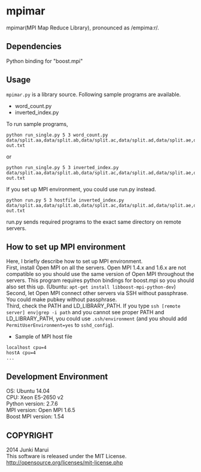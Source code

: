 mpimar
======
mpimar(MPI Map Reduce Library), pronounced as /empima:r/.

Dependencies
------
Python binding for "boost.mpi"

Usage
------
`mpimar.py` is a library source. Following sample programs are available.
* word_count.py
* inverted_index.py

To run sample programs,  
```
python run_single.py 5 3 word_count.py data/split.aa,data/split.ab,data/split.ac,data/split.ad,data/split.ae,data/split.af,data/split.ag,data/split.ah,data/split.ai,data/split.aj out.txt
```
or
```
python run_single.py 5 3 inverted_index.py data/split.aa,data/split.ab,data/split.ac,data/split.ad,data/split.ae,data/split.af,data/split.ag,data/split.ah,data/split.ai,data/split.aj out.txt
```  
If you set up MPI environment, you could use run.py instead.
```
python run.py 5 3 hostfile inverted_index.py data/split.aa,data/split.ab,data/split.ac,data/split.ad,data/split.ae,data/split.af,data/split.ag,data/split.ah,data/split.ai,data/split.aj out.txt
```
run.py sends required programs to the exact same directory on remote servers.

How to set up MPI environment
-----------
Here, I briefly describe how to set up MPI environment.  
First, install Open MPI on all the servers.  Open MPI 1.4.x and 1.6.x are not compatible so you should use the same version of Open MPI throughout the servers. This program requires python bindings for boost.mpi so you should also set this up. (Ubuntu: `apt-get install libboost-mpi-python-dev`)  
Second, let Open MPI connect other servers via SSH without passphrase. You could make pubkey without passphrase.  
Third, check the PATH and LD_LIBRARY_PATH. If you type `ssh [remote server] env|grep -i path` and you cannot see proper PATH and LD_LIBRARY_PATH, you could use `.ssh/environment` (and you should add `PermitUserEnvironment=yes` to `sshd_config`).  
- Sample of MPI host file
```
localhost cpu=4
hostA cpu=4
...
```

Development Environment
-----------
OS: Ubuntu 14.04  
CPU: Xeon E5-2650 v2  
Python version: 2.7.6  
MPI version: Open MPI 1.6.5  
Boost MPI version: 1.54  

COPYRIGHT
-----------
2014 Junki Marui  
This software is released under the MIT License.  
http://opensource.org/licenses/mit-license.php 
